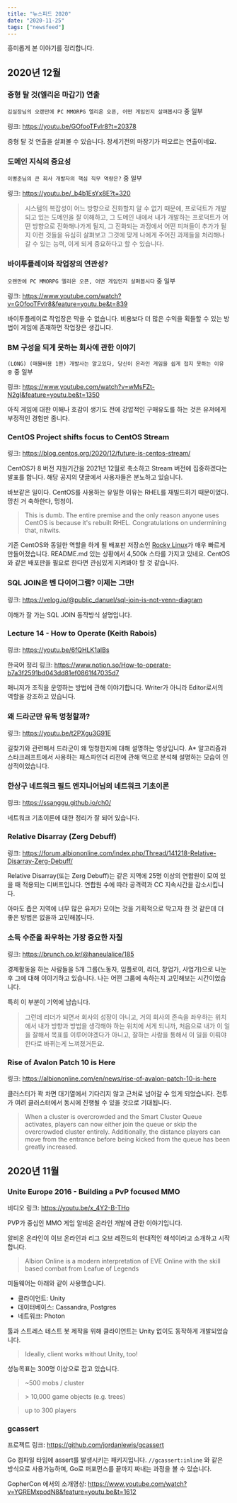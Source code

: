 ```yaml
---
title: "뉴스피드 2020"
date: "2020-11-25"
tags: ["newsfeed"]
---
```


흥미롭게 본 이야기를 정리합니다.

## 2020년 12월

### 중형 탈 것(엘리온 마갑기) 연출

`김실장님의 오랜만에 PC MMORPG 엘리온 오픈, 어떤 게임인지 살펴봅시다` 중 일부

링크: https://youtu.be/GOfooTFvlr8?t=20378

중형 탈 것 연출을 살펴볼 수 있습니다. 창세기전의 마장기가 떠오르는 연출이네요.

### 도메인 지식의 중요성

`이병준님의 큰 회사 개발자의 핵심 직무 역량은?` 중 일부

링크: https://youtu.be/_b4b1EsYx8E?t=320

> 시스템의 복잡성이 어느 방향으로 진화할지 알 수 없기 때문에, 프로덕트가 개발되고 있는 도메인을 잘 이해하고, 그 도메인 내에서 내가 개발하는 프로덕트가 어떤 방향으로 진화해나가게 될지, 그 진화되는 과정에서 어떤 피쳐들이 추가가 될지 이런 것들을 유심히 살펴보고 그것에 맞게 나에게 주어진 과제들을 처리해나갈 수 있는 능력, 이게 되게 중요하다고 할 수 있습니다.

### 바이투플레이와 작업장의 연관성?

`오랜만에 PC MMORPG 엘리온 오픈, 어떤 게임인지 살펴봅시다` 중 일부

링크: https://www.youtube.com/watch?v=GOfooTFvlr8&feature=youtu.be&t=839

바이투플레이로 작업장은 막을 수 없습니다. 비용보다 더 많은 수익을 획들할 수 있는 방법이 게임에 존재하면 작업장은 생깁니다.

### BM 구성을 되게 못하는 회사에 관한 이야기

`(LONG) (매몰비용 1편) 개발사는 알고있다, 당신이 온라인 게임을 쉽게 접지 못하는 이유 중` 중 일부

링크: https://www.youtube.com/watch?v=wMsFZt-N2gI&feature=youtu.be&t=1350

아직 게임에 대한 이해나 호감이 생기도 전에 강압적인 구매유도를 하는 것은 유저에게 부정적인 경험만 줍니다.

### CentOS Project shifts focus to CentOS Stream

링크: https://blog.centos.org/2020/12/future-is-centos-stream/

CentOS가 8 버전 지원기간을 2021년 12월로 축소하고 Stream 버전에 집중하겠다는 발표를 합니다. 해당 공지의 댓글에서 사용자들은 분노하고 있습니다.

바보같은 일이다. CentOS를 사용하는 유일한 이유는 RHEL를 재빌드하기 때문이었다. 망친 거 축하한다, 멍청이.

> This is dumb. The entire premise and the only reason anyone uses CentOS is because it's rebuilt RHEL. Congratulations on undermining that, nitwits.

기존 CentOS와 동일한 역할을 하게 될 배포판 저장소인 [Rocky Linux](https://github.com/rocky-linux/rocky)가 매우 빠르게 만들어졌습니다. README.md 있는 상황에서 4,500k 스타를 가지고 있네요. CentOS와 같은 배포판을 필요로 한다면 관심있게 지켜봐야 할 것 같습니다.

### SQL JOIN은 벤 다이어그램? 이제는 그만!

링크: https://velog.io/@public_danuel/sql-join-is-not-venn-diagram

이해가 잘 가는 SQL JOIN 동작방식 설명입니다.

### Lecture 14 - How to Operate (Keith Rabois)

링크: https://youtu.be/6fQHLK1aIBs

한국어 정리 링크: https://www.notion.so/How-to-operate-b7a3f2591bd043dd81ef0861f47035d7

매니저가 조직을 운영하는 방법에 관해 이야기합니다. Writer가 아니라 Editor로서의 역할을 강조하고 있습니다.

### 왜 드라군만 유독 멍청할까?

링크: https://youtu.be/t2PXgu3G91E

길찾기와 관련해서 드라군이 왜 멍청한지에 대해 설명하는 영상입니다.
A* 알고리즘과 스타크래프트에서 사용하는 패스파인더 리전에 관해 역으로 분석해 설명하는 모습이 인상적이었습니다.

### 한상구 네트워크 필드 엔지니어님의 네트워크 기초이론

링크: https://ssanggu.github.io/ch0/

네트워크 기초이론에 대한 정리가 잘 되어 있습니다.

### Relative Disarray (Zerg Debuff)

링크: https://forum.albiononline.com/index.php/Thread/141218-Relative-Disarray-Zerg-Debuff/

Relative Disarray(또는 Zerg Debuff)는 같은 지역에 25명 이상의 연합원이 모여 있을 때 적용되는 디버프입니다. 연합원 수에 따라 공격력과 CC 지속시간을 감소시킵니다. 

아마도 좁은 지역에 너무 많은 유저가 모이는 것을 기획적으로 막고자 한 것 같은데 더 좋은 방법은 없을까 고민해봅니다.

### 소득 수준을 좌우하는 가장 중요한 자질

링크: https://brunch.co.kr/@haneulalice/185

경제활동을 하는 사람들을 5개 그룹(노동자, 임플로이, 리더, 창업가, 사업가)으로 나눈 후 그에 대해 이야기하고 있습니다. 나는 어떤 그룹에 속하는지 고민해보는 시간이었습니다.

특히 이 부분이 기억에 남습니다.

> 그런데 리더가 되면서 회사의 성장이 아니고, 거의 회사의 존속을 좌우하는 위치에서 내가 방향과 방법을 생각해야 하는 위치에 서게 되니까, 처음으로 내가 이 일을 잘해서 목표를 이루어야겠다가 아니고, 잘하는 사람을 통해서 이 일을 이뤄야한다로 바뀌는게 느껴졌거든요.

### Rise of Avalon Patch 10 is Here

링크: https://albiononline.com/en/news/rise-of-avalon-patch-10-is-here

클러스터가 꽉 차면 대기열에서 기다리지 않고 근처로 넘어갈 수 있게 되었습니다. 전투가 여려 클러스터에서 동시에 진행될 수 있을 것으로 기대됩니다.

> When a cluster is overcrowded and the Smart Cluster Queue activates, players can now either join the queue or skip the overcrowded cluster entirely. Additionally, the distance players can move from the entrance before being kicked from the queue has been greatly increased.


## 2020년 11월

### Unite Europe 2016 - Building a PvP focused MMO

비디오 링크: https://youtu.be/x_4Y2-B-THo

PVP가 중심인 MMO 게임 알비온 온라인 개발에 관한 이야기입니다.

알비온 온라인이 이브 온라인과 리그 오브 레전드의 현대적인 해석이라고 소개하고 시작합니다.

> Albion Online is a modern interpretation of EVE Online with the skill based combat from Leafue of Legends

미들웨어는 아래와 같이 사용했습니다.
- 클라이언트: Unity
- 데이터베이스: Cassandra, Postgres
- 네트워크: Photon

툴과 스트레스 테스트 봇 제작을 위해 클라이언트는 Unity 없이도 동작하게 개발되었습니다.

> Ideally, client works without Unity, too!

성능목표는 300명 이상으로 잡고 있습니다.

> ~500 mobs / cluster

> \> 10,000 game objects (e.g. trees)

> up to 300 players

### gcassert

프로젝트 링크: https://github.com/jordanlewis/gcassert

Go 컴파일 타임에 assert를 발생시키는 패키지입니다. `//gcassert:inline` 와 같은 방식으로 사용가능하며, Go로 퍼포먼스를 끝까지 짜내는 과정을 볼 수 있습니다.

GopherCon 에서의 소개영상: https://www.youtube.com/watch?v=YGREMxpodN8&feature=youtu.be&t=1612
